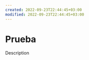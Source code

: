 ```yaml
---
created: 2022-09-23T22:44:45+03:00
modified: 2022-09-23T22:44:45+03:00
---
```


# Prueba

Description
